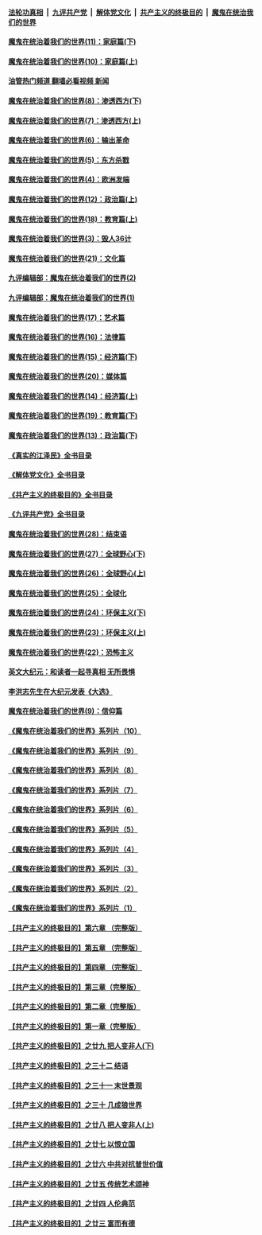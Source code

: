 ####  [法轮功真相](../../../../basic/blob/master/README.md?t=11131502) &nbsp;|&nbsp; [九评共产党](../../../../9ping.md/blob/master/README.md?t=11131502) &nbsp;|&nbsp; [解体党文化](../../../../jtdwh.md/blob/master/README.md?t=11131502)  &nbsp;|&nbsp; [共产主义的终极目的](../../../../gczydzjmd.md/blob/master/README.md?t=11131502) &nbsp;|&nbsp; [魔鬼在统治我们的世界](../../../../mgztzwmdsj.md/blob/master/README.md?t=11131502) 

#### [魔鬼在统治着我们的世界(11)：家庭篇(下)](../pages/nsc422/n10440961.md?t=11131502) 

#### [魔鬼在统治着我们的世界(10)：家庭篇(上)](../pages/nsc422/n10435448.md?t=11131502) 

#### [油管热门频道 翻墙必看视频 新闻](http://129.146.143.75:81/youtube.html?11131502)

#### [魔鬼在统治着我们的世界(8)：渗透西方(下)](../pages/nsc422/n10429603.md?t=11131502) 

#### [魔鬼在统治着我们的世界(7)：渗透西方(上)](../pages/nsc422/n10426013.md?t=11131502) 

#### [魔鬼在统治着我们的世界(6)：输出革命](../pages/nsc422/n10421536.md?t=11131502) 

#### [魔鬼在统治着我们的世界(5)：东方杀戮](../pages/nsc422/n10417707.md?t=11131502) 

#### [魔鬼在统治着我们的世界(4)：欧洲发端](../pages/nsc422/n10414890.md?t=11131502) 

#### [魔鬼在统治着我们的世界(12)：政治篇(上)](../pages/nsc422/n10444576.md?t=11131502) 

#### [魔鬼在统治着我们的世界(18)：教育篇(上)](../pages/nsc422/n10526970.md?t=11131502) 

#### [魔鬼在统治着我们的世界(3)：毁人36计](../pages/nsc422/n10411583.md?t=11131502) 

#### [魔鬼在统治着我们的世界(21)：文化篇](../pages/nsc422/n10597706.md?t=11131502) 

#### [九评编辑部：魔鬼在统治着我们的世界(2)](../pages/nsc422/n10410036.md?t=11131502) 

#### [九评编辑部：魔鬼在统治着我们的世界(1)](../pages/nsc422/n10406825.md?t=11131502) 

#### [魔鬼在统治着我们的世界(17)：艺术篇](../pages/nsc422/n10499093.md?t=11131502) 

#### [魔鬼在统治着我们的世界(16)：法律篇](../pages/nsc422/n10485969.md?t=11131502) 

#### [魔鬼在统治着我们的世界(15)：经济篇(下)](../pages/nsc422/n10469975.md?t=11131502) 

#### [魔鬼在统治着我们的世界(20)：媒体篇](../pages/nsc422/n10586579.md?t=11131502) 

#### [魔鬼在统治着我们的世界(14)：经济篇(上)](../pages/nsc422/n10457370.md?t=11131502) 

#### [魔鬼在统治着我们的世界(19)：教育篇(下)](../pages/nsc422/n10564808.md?t=11131502) 

#### [魔鬼在统治着我们的世界(13)：政治篇(下)](../pages/nsc422/n10448270.md?t=11131502) 

#### [《真实的江泽民》全书目录](../pages/nsc422/n13721399.md?t=11131502) 

#### [《解体党文化》全书目录](../pages/nsc422/n13721157.md?t=11131502) 

#### [《共产主义的终极目的》全书目录](../pages/nsc422/n13721048.md?t=11131502) 

#### [《九评共产党》全书目录](../pages/nsc422/n13708085.md?t=11131502) 

#### [魔鬼在统治着我们的世界(28)：结束语](../pages/nsc422/n10936246.md?t=11131502) 

#### [魔鬼在统治着我们的世界(27)：全球野心(下)](../pages/nsc422/n10928319.md?t=11131502) 

#### [魔鬼在统治着我们的世界(26)：全球野心(上)](../pages/nsc422/n10900318.md?t=11131502) 

#### [魔鬼在统治着我们的世界(25)：全球化](../pages/nsc422/n10788205.md?t=11131502) 

#### [魔鬼在统治着我们的世界(24)：环保主义(下)](../pages/nsc422/n10695307.md?t=11131502) 

#### [魔鬼在统治着我们的世界(23)：环保主义(上)](../pages/nsc422/n10688613.md?t=11131502) 

#### [魔鬼在统治着我们的世界(22)：恐怖主义](../pages/nsc422/n10614727.md?t=11131502) 

#### [英文大纪元：和读者一起寻真相 无所畏惧](../pages/nsc422/n12542027.md?t=11131502) 

#### [李洪志先生在大纪元发表《大选》](../pages/nsc422/n12534746.md?t=11131502) 

#### [魔鬼在统治着我们的世界(9)：信仰篇](../pages/nsc422/n10432159.md?t=11131502) 

#### [《魔鬼在统治着我们的世界》系列片（10）](../pages/nsc422/n12292670.md?t=11131502) 

#### [《魔鬼在统治着我们的世界》系列片（9）](../pages/nsc422/n12290859.md?t=11131502) 

#### [《魔鬼在统治着我们的世界》系列片（8）](../pages/nsc422/n12287445.md?t=11131502) 

#### [《魔鬼在统治着我们的世界》系列片（7）](../pages/nsc422/n12283425.md?t=11131502) 

#### [《魔鬼在统治着我们的世界》系列片（6）](../pages/nsc422/n12282314.md?t=11131502) 

#### [《魔鬼在统治着我们的世界》系列片（5）](../pages/nsc422/n12281419.md?t=11131502) 

#### [《魔鬼在统治着我们的世界》系列片（4）](../pages/nsc422/n12274024.md?t=11131502) 

#### [《魔鬼在统治着我们的世界》系列片（3）](../pages/nsc422/n12271322.md?t=11131502) 

#### [《魔鬼在统治着我们的世界》系列片（2）](../pages/nsc422/n12269049.md?t=11131502) 

#### [《魔鬼在统治着我们的世界》系列片（1）](../pages/nsc422/n12267575.md?t=11131502) 

#### [【共产主义的终极目的】第六章 （完整版）](../pages/nsc422/n11428913.md?t=11131502) 

#### [【共产主义的终极目的】第五章 （完整版）](../pages/nsc422/n11428912.md?t=11131502) 

#### [【共产主义的终极目的】第四章 （完整版）](../pages/nsc422/n11428907.md?t=11131502) 

#### [【共产主义的终极目的】第三章（完整版）](../pages/nsc422/n11428848.md?t=11131502) 

#### [【共产主义的终极目的】第二章（完整版）](../pages/nsc422/n11428831.md?t=11131502) 

#### [【共产主义的终极目的】第一章（完整版）](../pages/nsc422/n11417651.md?t=11131502) 

#### [【共产主义的终极目的】之廿九 把人变非人(下)](../pages/nsc422/n11344140.md?t=11131502) 

#### [【共产主义的终极目的】之三十二 结语](../pages/nsc422/n11360535.md?t=11131502) 

#### [【共产主义的终极目的】之三十一 末世景观](../pages/nsc422/n11351129.md?t=11131502) 

#### [【共产主义的终极目的】之三十 几成狼世界](../pages/nsc422/n11348280.md?t=11131502) 

#### [【共产主义的终极目的】之廿八 把人变非人(上)](../pages/nsc422/n11340492.md?t=11131502) 

#### [【共产主义的终极目的】之廿七 以恨立国](../pages/nsc422/n11336944.md?t=11131502) 

#### [【共产主义的终极目的】之廿六 中共对抗普世价值](../pages/nsc422/n11324785.md?t=11131502) 

#### [【共产主义的终极目的】之廿五 传统艺术颂神](../pages/nsc422/n11296396.md?t=11131502) 

#### [【共产主义的终极目的】之廿四 人伦典范](../pages/nsc422/n11296397.md?t=11131502) 

#### [【共产主义的终极目的】之廿三 富而有德](../pages/nsc422/n11283598.md?t=11131502) 

<img src='http://gfw-breaker.win/goodnews/indexes/nsc422.md' width='0px' height='0px'/>
